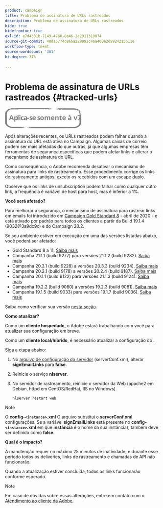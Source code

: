 ```yaml
---
product: campaign
title: Problema de assinatura de URLs rastreados
description: Problema de assinatura de URLs rastreados
hide: true
hidefromtoc: true
exl-id: e7d4331b-7149-4768-8e46-2e2911319074
source-git-commit: 40da5774c8a6a228992c4aa400e2d9924215611e
workflow-type: tm+mt
source-wordcount: '361'
ht-degree: 37%

---
```


# Problema de assinatura de URLs rastreados {#tracked-urls}

![](../../assets/v7-only.svg)

Após alterações recentes, os URLs rastreados podem falhar quando a assinatura do URL está ativa no Campaign. Algumas caixas de correio podem ser mais afetadas do que outras, já que algumas empresas têm ferramentas de segurança específicas que podem afetar links e alterar o mecanismo de assinatura do URL.

Como consequência, o Adobe recomenda desativar o mecanismo de assinatura para links de rastreamento. Esse procedimento corrige os links de rastreamento antigos, exceto os recebidos com um escape duplo.

Observe que os links de unsubscription podem falhar como qualquer outro link, a frequência é variável de host para host, mas é inferior a 1%.

**Você será afetado?**

Para melhorar a segurança, o mecanismo de assinatura para rastrear links em emails foi introduzido em [Campaign Gold Standard 8](../../rn/using/gold-standard.md#gs8) - abril de 2020 - e está ativado por padrão para todos os clientes a partir da Build 19.1.4 (9032@3a9dc9c) e do Campaign 20.2.

Se seu ambiente estiver em execução em uma das versões listadas abaixo, você poderá ser afetado:

* Gold Standard 8 a 11. [Saiba mais](../../rn/using/gold-standard.md#gs-8)
* Campanha 21.1.1 (build 9277) para versões 21.1.2 (build 9282). [Saiba mais](../../rn/using/latest-release.md)
* Campanha 20.3.1 (build 9228) a versões 20.3.3 (build 9234). [Saiba mais](../../rn/using/release--2020.md#release-20-3)
* Campanha 20.2.1 (build 9178) a versões 20.2.4 (build 9187). [Saiba mais](../../rn/using/release--2020.md#release-20-2)
* Campanha 20.1.1 (build 9122) para versões 21.1.3 (build 9124). [Saiba mais](../../rn/using/release--2020.md#release-20-1)
* Campanha 19.2.2 (build 9080) a versões 19.2.3 (build 9081). [Saiba mais](../../rn/using/release--2019.md#release-19-2)
* Campanha 19.1.5 (build 9033) para versões 19.1.7 (build 9036). [Saiba mais](../../rn/using/release--2019.md#release-19-1)


Saiba como verificar sua versão [nesta seção](../../platform/using/launching-adobe-campaign.md#getting-your-campaign-version).

**Como atualizar?**

Como um **cliente hospedado**, o Adobe estará trabalhando com você para atualizar sua configuração em breve.

Como um **cliente local/híbrido**, é necessário atualizar a configuração do .

Siga a etapa abaixo:

1. No [arquivo de configuração do servidor](../../installation/using/the-server-configuration-file.md) (serverConf.xml), alterar **signEmailLinks** para **false**.
1. Reinicie o serviço **nlserver**.
1. No servidor de rastreamento, reinicie o servidor da Web (apache2 em Debian, httpd em CentOS/RedHat, IIS no Windows).

   ```
   nlserver restart web
   ```

>[!NOTE]
>
>O **config-`<instance>`.xml** O arquivo substitui o **serverConf.xml** configurações. Se a variável **signEmailLinks** está presente no  **config-`<instance>`.xml** em que **instância** é o nome da sua instância), também deve ser definido como **false**.

**Qual é o impacto?**

A manutenção requer no máximo 25 minutos de inatividade, e durante esse período todos os deliveries, links de rastreamento e chamadas de API não funcionarão.

Quando a atualização estiver concluída, todos os links funcionarão conforme esperado.

>[!NOTE]
>
>Em caso de dúvidas sobre essas alterações, entre em contato com o [Atendimento ao cliente da Adobe](https://helpx.adobe.com/br/enterprise/admin-guide.html/enterprise/using/support-for-experience-cloud.ug.html).
